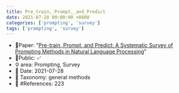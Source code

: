 ```yaml
---
title: Pre_train,_Prompt,_and_Predict
date: 2021-07-28 00:00:00 +0800
categories: ['prompting', 'survey']
tags: ['prompting', 'survey']
---
```


- 📙Paper: "[Pre-train, Prompt, and Predict: A Systematic Survey of Prompting Methods in Natural Language Processing](https://www.semanticscholar.org/paper/Pre-train%2C-Prompt%2C-and-Predict%3A-A-Systematic-Survey-Liu-Yuan/28692beece311a90f5fa1ca2ec9d0c2ce293d069)"
- 🔑Public: ✅
- ⚲ area: Prompting, Survey
- 📅 Date: 2021-07-28
- 🔎 Taxonomy: general methods
- 📝 #References: 223

